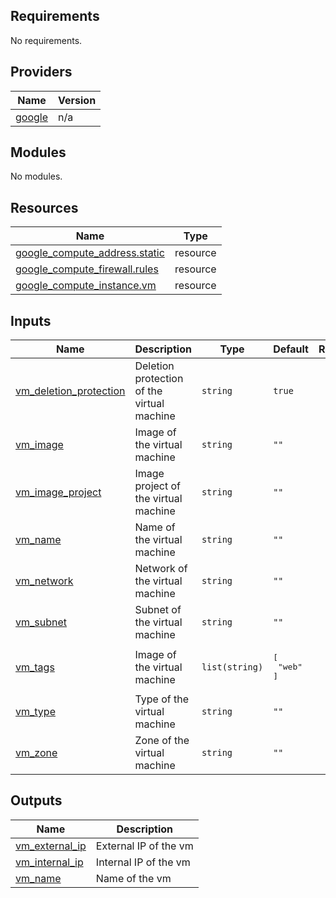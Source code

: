 <!-- BEGIN_TF_DOCS -->
## Requirements

No requirements.

## Providers

| Name | Version |
|------|---------|
| <a name="provider_google"></a> [google](#provider\_google) | n/a |

## Modules

No modules.

## Resources

| Name | Type |
|------|------|
| [google_compute_address.static](https://registry.terraform.io/providers/hashicorp/google/latest/docs/resources/compute_address) | resource |
| [google_compute_firewall.rules](https://registry.terraform.io/providers/hashicorp/google/latest/docs/resources/compute_firewall) | resource |
| [google_compute_instance.vm](https://registry.terraform.io/providers/hashicorp/google/latest/docs/resources/compute_instance) | resource |

## Inputs

| Name | Description | Type | Default | Required |
|------|-------------|------|---------|:--------:|
| <a name="input_vm_deletion_protection"></a> [vm\_deletion\_protection](#input\_vm\_deletion\_protection) | Deletion protection of the virtual machine | `string` | `true` | no |
| <a name="input_vm_image"></a> [vm\_image](#input\_vm\_image) | Image of the virtual machine | `string` | `""` | no |
| <a name="input_vm_image_project"></a> [vm\_image\_project](#input\_vm\_image\_project) | Image project of the virtual machine | `string` | `""` | no |
| <a name="input_vm_name"></a> [vm\_name](#input\_vm\_name) | Name of the virtual machine | `string` | `""` | no |
| <a name="input_vm_network"></a> [vm\_network](#input\_vm\_network) | Network of the virtual machine | `string` | `""` | no |
| <a name="input_vm_subnet"></a> [vm\_subnet](#input\_vm\_subnet) | Subnet of the virtual machine | `string` | `""` | no |
| <a name="input_vm_tags"></a> [vm\_tags](#input\_vm\_tags) | Image of the virtual machine | `list(string)` | <pre>[<br>  "web"<br>]</pre> | no |
| <a name="input_vm_type"></a> [vm\_type](#input\_vm\_type) | Type of the virtual machine | `string` | `""` | no |
| <a name="input_vm_zone"></a> [vm\_zone](#input\_vm\_zone) | Zone of the virtual machine | `string` | `""` | no |

## Outputs

| Name | Description |
|------|-------------|
| <a name="output_vm_external_ip"></a> [vm\_external\_ip](#output\_vm\_external\_ip) | External IP of the vm |
| <a name="output_vm_internal_ip"></a> [vm\_internal\_ip](#output\_vm\_internal\_ip) | Internal IP of the vm |
| <a name="output_vm_name"></a> [vm\_name](#output\_vm\_name) | Name of the vm |
<!-- END_TF_DOCS -->